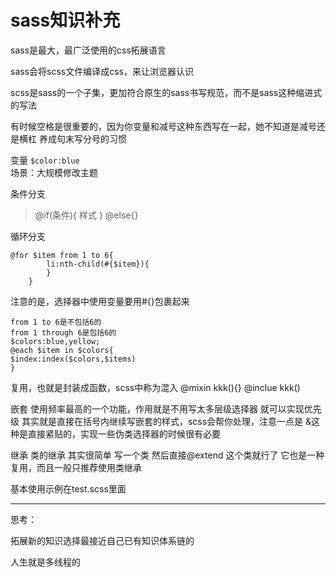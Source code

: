 # sass知识补充
sass是最大，最广泛使用的css拓展语言

sass会将scss文件编译成css，来让浏览器认识

scss是sass的一个子集，更加符合原生的sass书写规范，而不是sass这种缩进式的写法

有时候空格是很重要的，因为你变量和减号这种东西写在一起，她不知道是减号还是横杠
养成句末写分号的习惯

变量   `$color:blue`  
场景：大规模修改主题

条件分支 
> @if(条件){ 样式 } @else{}

循环分支 
```
@for $item from 1 to 6{
        li:nth-child(#{$item}){
        }
    }
```
注意的是，选择器中使用变量要用#{}包裹起来
```
from 1 to 6是不包括6的
from 1 through 6是包括6的 
$colors:blue,yellow;
@each $item in $colors{
$index:index($colors,$items)
}
```

复用，也就是封装成函数，scss中称为混入
@mixin kkk(){}
@inclue kkk()

嵌套  使用频率最高的一个功能，作用就是不用写太多层级选择器 就可以实现优先级 
其实就是直接在括号内继续写嵌套的样式，scss会帮你处理，注意一点是 &这种是直接紧贴的，实现一些伪类选择器的时候很有必要

继承  类的继承  其实很简单  写一个类   然后直接@extend 这个类就行了 它也是一种复用，而且一般只推荐使用类继承

基本使用示例在test.scss里面

---
思考：

拓展新的知识选择最接近自己已有知识体系链的

人生就是多线程的